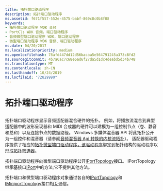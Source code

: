 ```yaml
---
title: 拓扑端口驱动程序
description: 拓扑端口驱动程序
ms.assetid: f671f557-552e-4575-babf-869c8c0b8f08
keywords:
- 拓扑端口驱动程序 WDK 音频
- PortCls WDK 音频，端口驱动程序
- 音频微型端口驱动程序 WDK，端口驱动程序
- 微型端口驱动程序 WDK 音频、端口驱动程序
ms.date: 04/20/2017
ms.localizationpriority: medium
ms.openlocfilehash: 78afd447dd12d56bacaa5e564791245a373c8fd2
ms.sourcegitcommit: 4b7a6ac7c68e6ad6f27da5d1dc4deabd5d34b748
ms.translationtype: MT
ms.contentlocale: zh-CN
ms.lasthandoff: 10/24/2019
ms.locfileid: "72829990"
---
```

# <a name="topology-port-driver"></a>拓扑端口驱动程序


## <span id="topology_port_driver"></span><span id="TOPOLOGY_PORT_DRIVER"></span>


拓扑端口驱动程序显示音频适配器混合硬件的拓扑。 例如，将播放流混合到典型适配器中的波形呈现器和 MIDI 合成器的硬件可以建模为一组控制节点（卷、静音和总和）以及连接节点的数据路径。 Windows 多媒体混音器 API 将此拓扑公开为一组控件和混音器（请参阅[音频混音器 Api 转换的内核流拓扑](kernel-streaming-topology-to-audio-mixer-api-translation.md)）。 适配器驱动程序提供了相应的[拓扑微型端口驱动程序，该驱动程序](topology-miniport-driver.md)绑定到拓扑结构的驱动程序以形成[拓扑筛选器](topology-filters.md)。

拓扑端口驱动程序向微型端口驱动程序公开[IPortTopology](https://docs.microsoft.com/windows-hardware/drivers/ddi/portcls/nn-portcls-iporttopology)接口。 IPortTopology 继承基接口[IPort](https://docs.microsoft.com/windows-hardware/drivers/ddi/portcls/nn-portcls-iport)中的方法;它不提供其他方法。

拓扑端口和微型端口驱动程序对象通过各自的[IPortTopology](https://docs.microsoft.com/windows-hardware/drivers/ddi/portcls/nn-portcls-iporttopology)和[IMiniportTopology](https://docs.microsoft.com/windows-hardware/drivers/ddi/portcls/nn-portcls-iminiporttopology)接口相互通信。

 

 




